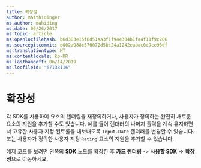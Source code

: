 ```yaml
---
title: 확장성
author: matthidinger
ms.author: mahiding
ms.date: 06/26/2017
ms.topic: article
ms.openlocfilehash: b6d303e15f8d51aa3f1f944304b1fa4f11f9c206
ms.sourcegitcommit: e002a988c570072d5bc24a1242eaaac0c9ce90df
ms.translationtype: HT
ms.contentlocale: ko-KR
ms.lasthandoff: 06/14/2019
ms.locfileid: "67138116"
---
```

# <a name="extensibility"></a>확장성

각 SDK를 사용하여 요소의 렌더링을 재정의하거나, 사용자가 정의하는 완전히 새로운 요소의 지원을 추가할 수도 있습니다.  예를 들어 렌더러의 나머지 출력을 계속 유지하면서 고유한 사용자 지정 컨트롤을 내보내도록 `Input.Date` 렌더러를 변경할 수 있습니다. 또는 사용자가 정의한 사용자 지정 `Rating` 요소의 지원을 추가할 수 있습니다.

예제 코드를 보려면 왼쪽의 **SDK** 노드를 확장한 후 **카드 렌더링** -> **사용할 SDK** -> **확장성**으로 이동하세요.
